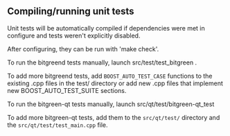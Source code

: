 Compiling/running unit tests
------------------------------------

Unit tests will be automatically compiled if dependencies were met in configure
and tests weren't explicitly disabled.

After configuring, they can be run with 'make check'.

To run the bitgreend tests manually, launch src/test/test_bitgreen .

To add more bitgreend tests, add `BOOST_AUTO_TEST_CASE` functions to the existing
.cpp files in the test/ directory or add new .cpp files that
implement new BOOST_AUTO_TEST_SUITE sections.

To run the bitgreen-qt tests manually, launch src/qt/test/bitgreen-qt_test

To add more bitgreen-qt tests, add them to the `src/qt/test/` directory and
the `src/qt/test/test_main.cpp` file.

